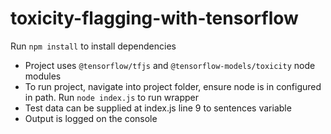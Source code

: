 # toxicity-flagging-with-tensorflow

Run `npm install` to install dependencies
- Project uses `@tensorflow/tfjs` and `@tensorflow-models/toxicity` node modules
- To run project, navigate into project folder, ensure node is in configured in path. Run `node index.js` to run wrapper
- Test data can be supplied at index.js line 9 to sentences variable
- Output is logged on the console
